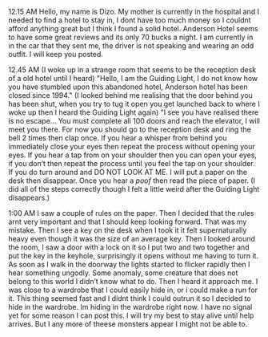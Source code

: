 12.15 AM Hello, my name is Dizo. My mother is currently in the hospital and I needed to find a hotel to stay in, I dont have too much money so I couldnt afford anything great but I think I found a solid hotel. Anderson Hotel seems to have some great reviews and its only 70 bucks a night. I am currently in in the car that they sent me, the driver is not speaking and wearing an odd outfit. I will keep you posted.

12.45 AM (I woke up in a strange room that seems to be the reception desk of a old hotel until I heard) "Hello, I am the Guiding Light, I do not know how you have stumbled upon this abandoned hotel, Anderson hotel has been closed since 1994." (I looked behind me realising that the door behind you has been shut, when you try to tug it open you get launched back to where I woke up then I heard the Guiding Light again) "I see you have realised there is no escape... You must complete all 100 doors and reach the elevator, I will meet you there. For now you should go to the reception desk and ring the bell 2 times then clap once. If you hear a whisper from behind you immediately close your eyes then repeat the process without opening your eyes. If you hear a tap from on your shoulder then you can open your eyes, if you don’t then repeat the process until you feel the tap on your shoulder. If you do turn around and DO NOT LOOK AT ME. I will put a paper on the desk then disappear. Once you hear a *poof* then read the piece of paper. (I did all of the steps correctly though I felt a little weird after the Guiding Light disappears.) 

1:00 AM I saw a couple of rules on the paper. Then I decided that the rules arnt very important and that I should keep looking forward. That was my mistake. Then I see a key on the desk when I took it it felt supernaturally heavy even though it was the size of an average key. Then I looked around the room, I saw a door with a lock on it so I put two and two together and put the key in the keyhole, surprisingly it opens without me having to turn it. As soon as I walk in the doorway the lights started to flicker rapidly then I hear something ungodly. Some anomaly, some creature that does not belong to this world I didn’t know what to do. Then I heard it approach me. I was close to a wardrobe that I could easily hide in, or i could make a run for it. This thing seemed fast and I didnt think I could outrun it so I decided to hide in the wardrobe. Im hiding in the wardrobe right now. I have no signal yet for some reason I can post this. I will try my best to stay alive until help arrives. But I any more of theese monsters appear I might not be able to.
